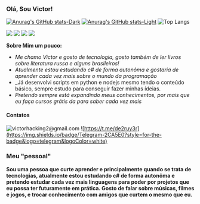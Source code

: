 ### Olá, Sou Victor!

[![Anurag's GitHub stats-Dark](https://github-readme-stats.vercel.app/api?username=maliqto&show_icons=true&theme=dark#gh-dark-mode-only)](https://github.com/anuraghazra/github-readme-stats#gh-dark-mode-only)
[![Anurag's GitHub stats-Light](https://github-readme-stats.vercel.app/api?username=maliqto&show_icons=true&theme=default#gh-light-mode-only)](https://github.com/anuraghazra/github-readme-stats#gh-light-mode-only)
![Top Langs](https://github-readme-stats.vercel.app/api/top-langs/?username=maliqto&hide_progress=true)

![](https://img.shields.io/badge/Python-14354C?style=for-the-badge&logo=python&logoColor=white)
![](https://img.shields.io/badge/HTML-239120?style=for-the-badge&logo=html5&logoColor=white)
![](https://img.shields.io/badge/CSS-239120?&style=for-the-badge&logo=css3&logoColor=white)
![](https://img.shields.io/badge/C%23-239120?style=for-the-badge&logo=c-sharp&logoColor=white)


**Sobre Mim um pouco:**
- _Me chamo Victor e gosto de tecnologia, gosto também de ler livros sobre literatura russa e alguns brasileiros!_
- _Atualmente estou estudando c# de forma autonôma e gostaria de aprender cada vez mais sobre o mundo da programação_ 
- _Já desenvolvi scripts em python e nodejs mesmo  tendo o conteúdo básico, sempre estudo para conseguir fazer minhas ídeias.
- _Pretendo sempre está expandindo meus conhecimentos, por mais que eu faça cursos grátis da para saber cada vez mais_
  
#### Contatos 
![victorhacking2@gmail.com](https://img.shields.io/badge/Gmail-D14836?style=for-the-badge&logo=gmail&logoColor=white)
![https://t.me/de2ruy3r](https://img.shields.io/badge/Telegram-2CA5E0?style=for-the-badge&logo=telegram&logoColor=white)

### Meu "pessoal" 

**Sou uma pessoa que curte aprender e principalmente quando se trata de tecnologias, atualmente estou estudando c# de forma autonôma e pretendo estudar cada vez mais linguagens para poder por projetos que eu possa ter futuramente em prática. Gosto de falar sobre músicas, filmes e jogos, e trocar conhecimento com amigos que curtem o mesmo que eu.**

